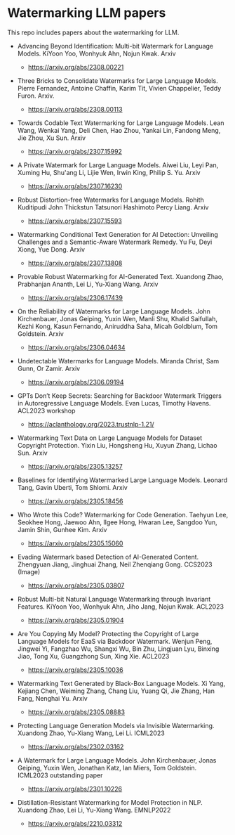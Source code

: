 # Watermarking LLM papers 

This repo includes papers about the watermarking for LLM.

* Advancing Beyond Identification: Multi-bit Watermark for Language Models. KiYoon Yoo, Wonhyuk Ahn, Nojun Kwak. Arxiv
  * https://arxiv.org/abs/2308.00221
* Three Bricks to Consolidate Watermarks for Large Language Models. Pierre Fernandez, Antoine Chaffin, Karim Tit, Vivien Chappelier, Teddy Furon. Arxiv.
  * https://arxiv.org/abs/2308.00113

* Towards Codable Text Watermarking for Large Language Models. Lean Wang, Wenkai Yang, Deli Chen, Hao Zhou, Yankai Lin, Fandong Meng, Jie Zhou, Xu Sun. Arxiv
  * https://arxiv.org/abs/2307.15992

* A Private Watermark for Large Language Models. Aiwei Liu, Leyi Pan, Xuming Hu, Shu'ang Li, Lijie Wen, Irwin King, Philip S. Yu. Arxiv
  * https://arxiv.org/abs/2307.16230
* Robust Distortion-free Watermarks for Language Models. Rohith Kuditipudi John Thickstun Tatsunori Hashimoto Percy Liang. Arxiv
  * https://arxiv.org/abs/2307.15593
* Watermarking Conditional Text Generation for AI Detection: Unveiling Challenges and a Semantic-Aware Watermark Remedy. Yu Fu, Deyi Xiong, Yue Dong. Arxiv
  * https://arxiv.org/abs/2307.13808
* Provable Robust Watermarking for AI-Generated Text. Xuandong Zhao, Prabhanjan Ananth, Lei Li, Yu-Xiang Wang. Arxiv
  * https://arxiv.org/abs/2306.17439
* On the Reliability of Watermarks for Large Language Models. John Kirchenbauer, Jonas Geiping, Yuxin Wen, Manli Shu, Khalid Saifullah, Kezhi Kong, Kasun Fernando, Aniruddha Saha, Micah Goldblum, Tom Goldstein. Arxiv
  * https://arxiv.org/abs/2306.04634
* Undetectable Watermarks for Language Models. Miranda Christ, Sam Gunn, Or Zamir.  Arxiv
  * https://arxiv.org/abs/2306.09194
* GPTs Don’t Keep Secrets: Searching for Backdoor Watermark Triggers in Autoregressive Language Models. Evan Lucas, Timothy Havens. ACL2023 workshop
  * https://aclanthology.org/2023.trustnlp-1.21/
* Watermarking Text Data on Large Language Models for Dataset Copyright Protection. Yixin Liu, Hongsheng Hu, Xuyun Zhang, Lichao Sun. Arxiv
  * https://arxiv.org/abs/2305.13257
* Baselines for Identifying Watermarked Large Language Models. Leonard Tang, Gavin Uberti, Tom Shlomi. Arxiv
  * https://arxiv.org/abs/2305.18456
* Who Wrote this Code? Watermarking for Code Generation. Taehyun Lee, Seokhee Hong, Jaewoo Ahn, Ilgee Hong, Hwaran Lee, Sangdoo Yun, Jamin Shin, Gunhee Kim. Arxiv
  * https://arxiv.org/abs/2305.15060

* Evading Watermark based Detection of AI-Generated Content. Zhengyuan Jiang, Jinghuai Zhang, Neil Zhenqiang Gong. CCS2023 (Image)
  * https://arxiv.org/abs/2305.03807
* Robust Multi-bit Natural Language Watermarking through Invariant Features. KiYoon Yoo, Wonhyuk Ahn, Jiho Jang, Nojun Kwak. ACL2023
  * https://arxiv.org/abs/2305.01904
* Are You Copying My Model? Protecting the Copyright of Large Language Models for EaaS via Backdoor Watermark. Wenjun Peng, Jingwei Yi, Fangzhao Wu, Shangxi Wu, Bin Zhu, Lingjuan Lyu, Binxing Jiao, Tong Xu, Guangzhong Sun, Xing Xie. ACL2023
  * https://arxiv.org/abs/2305.10036

* Watermarking Text Generated by Black-Box Language Models. Xi Yang, Kejiang Chen, Weiming Zhang, Chang Liu, Yuang Qi, Jie Zhang, Han Fang, Nenghai Yu. Arxiv
  * https://arxiv.org/abs/2305.08883

* Protecting Language Generation Models via Invisible Watermarking. Xuandong Zhao, Yu-Xiang Wang, Lei Li. ICML2023
  * https://arxiv.org/abs/2302.03162
* A Watermark for Large Language Models. John Kirchenbauer, Jonas Geiping, Yuxin Wen, Jonathan Katz, Ian Miers, Tom Goldstein. ICML2023 outstanding paper
  * https://arxiv.org/abs/2301.10226

* Distillation-Resistant Watermarking for Model Protection in NLP. Xuandong Zhao, Lei Li, Yu-Xiang Wang. EMNLP2022
  * https://arxiv.org/abs/2210.03312
